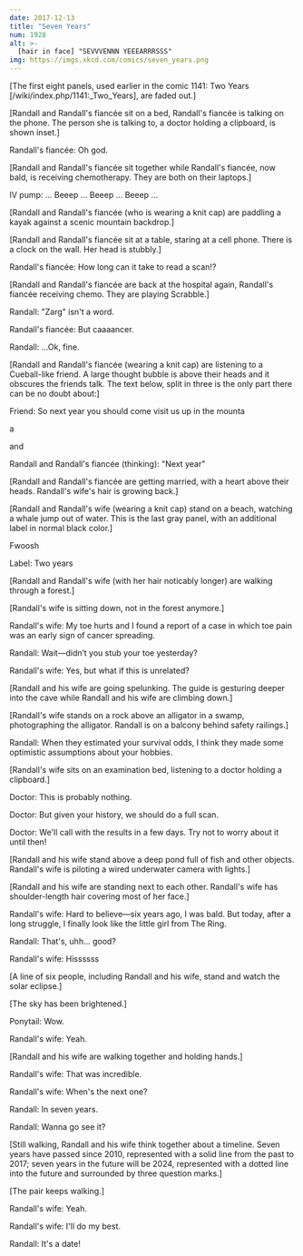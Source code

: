 ```yaml
---
date: 2017-12-13
title: "Seven Years"
num: 1928
alt: >-
  [hair in face] "SEVVVENNN YEEEARRRSSS"
img: https://imgs.xkcd.com/comics/seven_years.png
---
```

[The first eight panels, used earlier in the comic 1141: Two Years [/wiki/index.php/1141:_Two_Years], are faded out.]

[Randall and Randall's fiancée sit on a bed, Randall's fiancée is talking on the phone. The person she is talking to, a doctor holding a clipboard, is shown inset.]

Randall's fiancée: Oh god.

[Randall and Randall's fiancée sit together while Randall's fiancée, now bald, is receiving chemotherapy. They are both on their laptops.]

IV pump: ... Beeep ... Beeep ... Beeep ...

[Randall and Randall's fiancée (who is wearing a knit cap) are paddling a kayak against a scenic mountain backdrop.]

[Randall and Randall's fiancée sit at a table, staring at a cell phone. There is a clock on the wall. Her head is stubbly.]

Randall's fiancée: How long can it take to read a scan!?

[Randall and Randall's fiancée are back at the hospital again, Randall's fiancée receiving chemo. They are playing Scrabble.]

Randall: "Zarg" isn't a word.

Randall's fiancée: But caaaancer.

Randall: ...Ok, fine.

[Randall and Randall's fiancée (wearing a knit cap) are listening to a Cueball-like friend. A large thought bubble is above their heads and it obscures the friends talk. The text below, split in three is the only part there can be no doubt about:]

Friend: So next year you should come visit us up in the mounta

a

and

Randall and Randall's fiancée (thinking): "Next year"

[Randall and Randall's fiancée are getting married, with a heart above their heads. Randall's wife's hair is growing back.]

[Randall and Randall's wife (wearing a knit cap) stand on a beach, watching a whale jump out of water. This is the last gray panel, with an additional label in normal black color.]

Fwoosh

Label: Two years

[Randall and Randall's wife (with her hair noticably longer) are walking through a forest.]

[Randall's wife is sitting down, not in the forest anymore.]

Randall's wife: My toe hurts and I found a report of a case in which toe pain was an early sign of cancer spreading.

Randall: Wait—didn’t you stub your toe yesterday?

Randall's wife: Yes, but what if this is unrelated?

[Randall and his wife are going spelunking. The guide is gesturing deeper into the cave while Randall and his wife are climbing down.]

[Randall's wife stands on a rock above an alligator in a swamp, photographing the alligator. Randall is on a balcony behind safety railings.]

Randall: When they estimated your survival odds, I think they made some optimistic assumptions about your hobbies.

[Randall's wife sits on an examination bed, listening to a doctor holding a clipboard.]

Doctor: This is probably nothing.

Doctor: But given your history, we should do a full scan.

Doctor: We'll call with the results in a few days. Try not to worry about it until then!

[Randall and his wife stand above a deep pond full of fish and other objects. Randall's wife is piloting a wired underwater camera with lights.]

[Randall and his wife are standing next to each other. Randall's wife has shoulder-length hair covering most of her face.]

Randall's wife: Hard to believe—six years ago, I was bald. But today, after a long struggle, I finally look like the little girl from The Ring.

Randall: That's, uhh... good?

Randall's wife: Hissssss

[A line of six people, including Randall and his wife, stand and watch the solar eclipse.]

[The sky has been brightened.]

Ponytail: Wow.

Randall's wife: Yeah.

[Randall and his wife are walking together and holding hands.]

Randall's wife: That was incredible.

Randall's wife: When's the next one?

Randall: In seven years.

Randall: Wanna go see it?

[Still walking, Randall and his wife think together about a timeline. Seven years have passed since 2010, represented with a solid line from the past to 2017; seven years in the future will be 2024, represented with a dotted line into the future and surrounded by three question marks.]

[The pair keeps walking.]

Randall's wife: Yeah.

Randall's wife: I'll do my best.

Randall: It's a date!